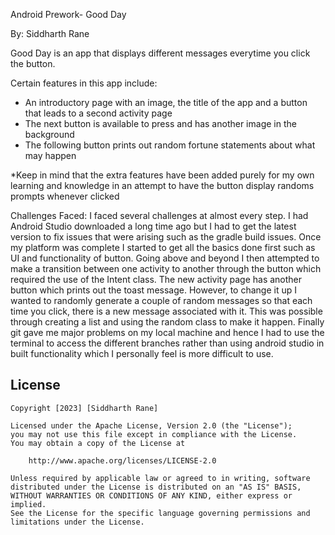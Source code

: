 Android Prework- Good Day

By: Siddharth Rane

Good Day is an app that displays different messages everytime you click the button.

Certain features in this app include:
- An introductory page with an image, the title of the app and a button that leads to a second activity page
- The next button is available to press and has another image in the background
- The following button prints out random fortune statements about what may happen

*Keep in mind that the extra features have been added purely for my own learning and knowledge in an attempt to have the button display randoms prompts whenever clicked


Challenges Faced:
I faced several challenges at almost every step. I had Android Studio downloaded a long time ago but I had to get the latest version to fix issues that were arising such as the gradle build issues. Once my platform was complete I started to get all the basics done first such as UI and functionality of button. Going above and beyond I then attempted to make a transition between one activity to another through the button which required the use of the Intent class. The new activity page has another button which prints out the toast message. However, to change it up I wanted to randomly generate a couple of random messages so that each time you click, there is a new message associated with it. This was possible through creating a list and using the random class to make it happen. Finally git gave me major problems on my local machine and hence I had to use the terminal to access the different branches rather than using android studio in built functionality which I personally feel is more difficult to use.


## License

    Copyright [2023] [Siddharth Rane]

    Licensed under the Apache License, Version 2.0 (the "License");
    you may not use this file except in compliance with the License.
    You may obtain a copy of the License at

        http://www.apache.org/licenses/LICENSE-2.0

    Unless required by applicable law or agreed to in writing, software
    distributed under the License is distributed on an "AS IS" BASIS,
    WITHOUT WARRANTIES OR CONDITIONS OF ANY KIND, either express or implied.
    See the License for the specific language governing permissions and
    limitations under the License.
